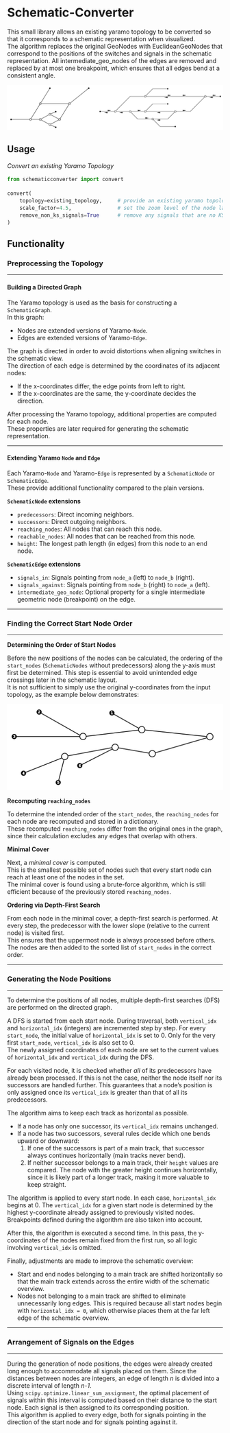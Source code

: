 # Schematic-Converter

This small library allows an existing yaramo topology to be converted so that it corresponds to a schematic representation when visualized. <br>
The algorithm replaces the original GeoNodes with EuclideanGeoNodes that correspond to the positions of the switches and signals in the schematic representation. All intermediate_geo_nodes of the edges are removed and replaced by at most one breakpoint, which ensures that all edges bend at a consistent angle.

![Komplexes Beispiel](assets/komplexes_beispiel_comparison.png)

## Usage

*Convert an existing Yaramo Topology*
```python
from schematicconverter import convert

convert(
    topology=existing_topology,     # provide an existing yaramo topology
    scale_factor=4.5,               # set the zoom level of the node layout (default: 4.5)
    remove_non_ks_signals=True      # remove any signals that are no KS signals (default: True)
)
```

## Functionality

### Preprocessing the Topology

---

#### Building a Directed Graph

The Yaramo topology is used as the basis for constructing a `SchematicGraph`.  
In this graph:  
- Nodes are extended versions of Yaramo-`Node`.  
- Edges are extended versions of Yaramo-`Edge`.  

The graph is directed in order to avoid distortions when aligning switches in the schematic view.  
The direction of each edge is determined by the coordinates of its adjacent nodes:  
- If the x-coordinates differ, the edge points from left to right.  
- If the x-coordinates are the same, the y-coordinate decides the direction.  

After processing the Yaramo topology, additional properties are computed for each node.  
These properties are later required for generating the schematic representation.

---

#### Extending Yaramo `Node` and `Edge`

Each Yaramo-`Node` and Yaramo-`Edge` is represented by a `SchematicNode` or `SchematicEdge`.  
These provide additional functionality compared to the plain versions.

**`SchematicNode` extensions**
- `predecessors`: Direct incoming neighbors.  
- `successors`: Direct outgoing neighbors.  
- `reaching_nodes`: All nodes that can reach this node.  
- `reachable_nodes`: All nodes that can be reached from this node.  
- `height`: The longest path length (in edges) from this node to an end node.  

**`SchematicEdge` extensions**
- `signals_in`: Signals pointing from `node_a` (left) to `node_b` (right).  
- `signals_against`: Signals pointing from `node_b` (right) to `node_a` (left).  
- `intermediate_geo_node`: Optional property for a single intermediate geometric node (breakpoint) on the edge.  

---

### Finding the Correct Start Node Order

---

**Determining the Order of Start Nodes**

Before the new positions of the nodes can be calculated, the ordering of the `start_nodes` (`SchematicNodes` without predecessors) along the y-axis must first be determined. This step is essential to avoid unintended edge crossings later in the schematic layout.  
It is not sufficient to simply use the original y-coordinates from the input topology, as the example below demonstrates:  

![Intended Arrangement of the Start Nodes](assets/start_node_positions.png)


**Recomputing `reaching_nodes`**

To determine the intended order of the `start_nodes`, the `reaching_nodes` for each node are recomputed and stored in a dictionary.  
These recomputed `reaching_nodes` differ from the original ones in the graph, since their calculation excludes any edges that overlap with others.


**Minimal Cover**

Next, a *minimal cover* is computed.  
This is the smallest possible set of nodes such that every start node can reach at least one of the nodes in the set.  
The minimal cover is found using a brute-force algorithm, which is still efficient because of the previously stored `reaching_nodes`.


**Ordering via Depth-First Search**

From each node in the minimal cover, a depth-first search is performed. At every step, the predecessor with the lower slope (relative to the current node) is visited first.  
This ensures that the uppermost node is always processed before others. The nodes are then added to the sorted list of `start_nodes` in the correct order.

---

### Generating the Node Positions

---

To determine the positions of all nodes, multiple depth-first searches (DFS) are performed on the directed graph.

A DFS is started from each start node. During traversal, both `vertical_idx` and `horizontal_idx` (integers) are incremented step by step. For every `start_node`, the initial value of `horizontal_idx` is set to 0. Only for the very first `start_node`, `vertical_idx` is also set to 0.  
The newly assigned coordinates of each node are set to the current values of `horizontal_idx` and `vertical_idx` during the DFS.  

For each visited node, it is checked whether *all* of its predecessors have already been processed. If this is not the case, neither the node itself nor its successors are handled further. This guarantees that a node’s position is only assigned once its `vertical_idx` is greater than that of all its predecessors.

The algorithm aims to keep each track as horizontal as possible.  
- If a node has only one successor, its `vertical_idx` remains unchanged.  
- If a node has two successors, several rules decide which one bends upward or downward:  
  1. If one of the successors is part of a main track, that successor always continues horizontally (main tracks never bend).  
  2. If neither successor belongs to a main track, their `height` values are compared. The node with the greater height continues horizontally, since it is likely part of a longer track, making it more valuable to keep straight.

The algorithm is applied to every start node. In each case, `horizontal_idx` begins at 0. The `vertical_idx` for a given start node is determined by the highest y-coordinate already assigned to previously visited nodes. Breakpoints defined during the algorithm are also taken into account.

After this, the algorithm is executed a second time. In this pass, the y-coordinates of the nodes remain fixed from the first run, so all logic involving `vertical_idx` is omitted.

Finally, adjustments are made to improve the schematic overview:  
- Start and end nodes belonging to a main track are shifted horizontally so that the main track extends across the entire width of the schematic overview.  
- Nodes not belonging to a main track are shifted to eliminate unnecessarily long edges. This is required because all start nodes begin with `horizontal_idx = 0`, which otherwise places them at the far left edge of the schematic overview.

---

### Arrangement of Signals on the Edges

---

During the generation of node positions, the edges were already created long enough to accommodate all signals placed on them. Since the distances between nodes are integers, an edge of length *n* is divided into a discrete interval of length *n-1*.  
Using `scipy.optimize.linear_sum_assignment`, the optimal placement of signals within this interval is computed based on their distance to the start node. Each signal is then assigned to its corresponding position.  
This algorithm is applied to every edge, both for signals pointing in the direction of the start node and for signals pointing against it.
